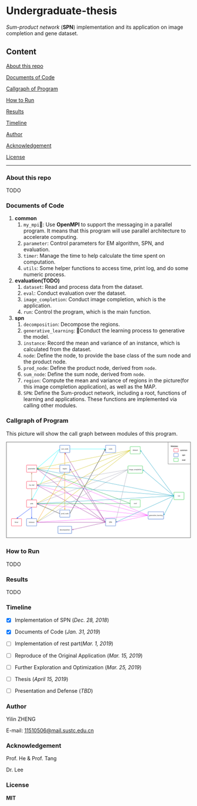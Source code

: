 # Undergraduate-thesis

*Sum-product network* (**SPN**) implementation and its application on image completion and gene dataset.

## Content

[About this repo](###about-this-repo)

[Documents of Code](###documents-of-code)

[Callgraph of Program](###callgraph-of-program)

[How to Run](###how-to-run)

[Results](###results)

[Timeline](###timeline)

[Author](###author)

[Acknowledgement](###acknowledgement)

[License](###license)

---

### About this repo

TODO

### Documents of Code

1. **common**
   1. `my_mpi`: Use **OpenMPI** to support the messaging in a parallel program. It means that this program will use parallel architecture to accelerate computing.
   2. `parameter`: Control parameters for EM algorithm, SPN, and evaluation.
   3. `timer`: Manage the time to help calculate the time spent on computation.
   4. `utils`: Some helper functions to access time, print log, and do some numeric process.
2. **evaluation(TODO)**
   1. `dataset`: Read and process data from the dataset.
   2. `eval`: Conduct evaluation over the dataset.
   3. `image_completion`: Conduct image completion, which is the application.
   4. `run`: Control the program, which is the main function.
3. **spn**
   1. `decomposition`: Decompose the regions.
   2. `generative_learning`: Conduct the learning process to generative the model.
   3. `instance`: Record the mean and variance of an instance, which is calculated from the dataset.
   4. `node`: Define the node, to provide the base class of the sum node and the product node.
   5. `prod_node`: Define the product node, derived from `node`.
   6. `sum_node`: Define the sum node, derived from `node`.
   7. `region`: Compute the mean and variance of regions in the picture(for this image completion application), as well as the MAP.
   8. `SPN`: Define the Sum-product network, including a root, functions of learning and applications. These functions are implemented via calling other modules.

### Callgraph of Program

This picture will show the call graph between modules of this program.

![Call graph of SPN](./figures/spn_callgraph.png)

### How to Run

TODO

### Results

TODO

### Timeline

- [x] Implementation of SPN (*Dec. 28, 2018*)

- [x] Documents of Code (*Jan. 31, 2019*)

- [ ] Implementation of rest part(*Mar. 1, 2019*)

- [ ] Reproduce of the Original Application (*Mar. 15, 2019*)

- [ ] Further Exploration and Optimization (*Mar. 25, 2019*)

- [ ] Thesis (*April 15, 2019*)

- [ ] Presentation and Defense (*TBD*)

### Author

Yilin ZHENG  

E-mail: 11510506@mail.sustc.edu.cn

### Acknowledgement

Prof. He & Prof. Tang

Dr. Lee

### License

**MIT**